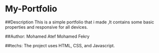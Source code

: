 # My-Portfolio

##Description
This is a simple portfolio that i made ,It contains some basic properties and responsive for all devices.

##Author:
Mohamed Atef Mohamed Fekry

##techs:
The project uses HTML, CSS, and Javascript.
